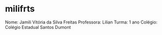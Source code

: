 # milifrts
Nome: Jamili Vitória da Silva Freitas
Professora: Lilian 
Turma: 1 ano
Colégio: Colégio Estadual Santos Dumont 
